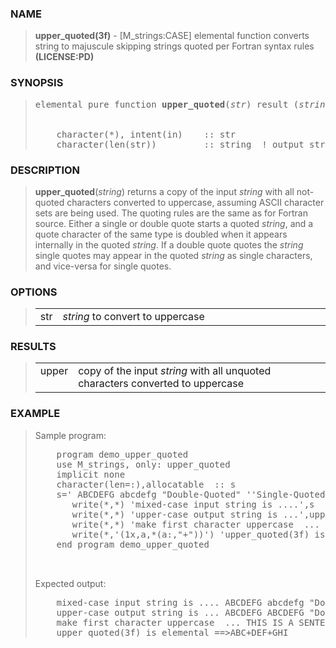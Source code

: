 <?
<body>
  <a name="top"></a>
  <div id="Container">
    <div id="Content">
      <div class="c183">
      </div><a name="0"></a>
      <h3><a name="0">NAME</a></h3>
      <blockquote>
        <b>upper_quoted(3f)</b> - [M_strings:CASE] elemental function converts string to majuscule skipping strings quoted per Fortran syntax rules

        <b>(LICENSE:PD)</b>
      </blockquote><a name="contents"></a>
      <h3><a name="8">SYNOPSIS</a></h3>
      <blockquote>
        <pre>
elemental pure function <b>upper_quoted</b>(<i>str</i>) result (<i>string</i>)
<br />
    character(*), intent(in)    :: str
    character(len(str))         :: string  ! output string
</pre>
      </blockquote><a name="2"></a>
      <h3><a name="2">DESCRIPTION</a></h3>
      <blockquote>
        <b>upper_quoted</b>(<i>string</i>) returns a copy of the input <i>string</i> with all not-quoted characters converted to uppercase, assuming ASCII
        character sets are being used. The quoting rules are the same as for Fortran source. Either a single or double quote starts a quoted <i>string</i>,
        and a quote character of the same type is doubled when it appears internally in the quoted <i>string</i>. If a double quote quotes the <i>string</i>
        single quotes may appear in the quoted <i>string</i> as single characters, and vice-versa for single quotes.
      </blockquote><a name="3"></a>
      <h3><a name="3">OPTIONS</a></h3>
      <blockquote>
        <table cellpadding="3">
          <tr valign="top">
            <td class="c184" width="6%" nowrap="nowrap">str</td>
            <td valign="bottom"><i>string</i> to convert to uppercase</td>
          </tr>
        </table>
      </blockquote><a name="4"></a>
      <h3><a name="4">RESULTS</a></h3>
      <blockquote>
        <table cellpadding="3">
          <tr valign="top">
            <td class="c185" width="6%" nowrap="nowrap">upper</td>
            <td valign="bottom">copy of the input <i>string</i> with all unquoted characters converted to uppercase</td>
          </tr>
        </table>
      </blockquote><a name="5"></a>
      <h3><a name="5">EXAMPLE</a></h3>
      <blockquote>
        Sample program:
        <pre>
    program demo_upper_quoted
    use M_strings, only: upper_quoted
    implicit none
    character(len=:),allocatable  :: s
    s=' ABCDEFG abcdefg "Double-Quoted" ''Single-Quoted'' "with "" Quote" everything else'
       write(*,*) 'mixed-case input string is ....',s
       write(*,*) 'upper-case output string is ...',upper_quoted(s)
       write(*,*) 'make first character uppercase  ... ',upper_quoted('this is a sentence.')
       write(*,'(1x,a,*(a:,"+"))') 'upper_quoted(3f) is elemental ==&gt;',upper_quoted(["abc","def","ghi"])
    end program demo_upper_quoted
<br />
</pre>Expected output:
        <pre>
    mixed-case input string is .... ABCDEFG abcdefg "Double-Quoted" 'Single-Quoted' "with "" Quote" everything else
    upper-case output string is ... ABCDEFG ABCDEFG "Double-Quoted" 'Single-Quoted' "with "" Quote" EVERYTHING ELSE
    make first character uppercase  ... THIS IS A SENTENCE.
    upper_quoted(3f) is elemental ==&gt;ABC+DEF+GHI
</pre>
      </blockquote><a name="6"></a>
    </div>
  </div>
</body>
